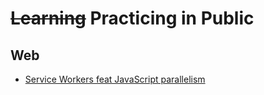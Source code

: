 # ~~Learning~~ Practicing in Public

## Web

- [Service Workers feat JavaScript parallelism](./web/service-workers/README.md)
